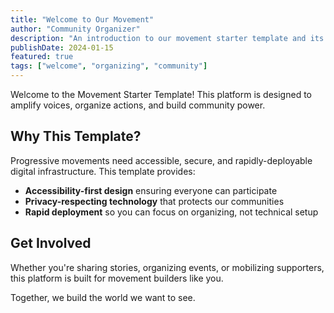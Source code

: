 ```yaml
---
title: "Welcome to Our Movement"
author: "Community Organizer"
description: "An introduction to our movement starter template and its mission"
publishDate: 2024-01-15
featured: true
tags: ["welcome", "organizing", "community"]
---
```


Welcome to the Movement Starter Template! This platform is designed to amplify voices, organize actions, and build community power.

## Why This Template?

Progressive movements need accessible, secure, and rapidly-deployable digital infrastructure. This template provides:

- **Accessibility-first design** ensuring everyone can participate
- **Privacy-respecting technology** that protects our communities
- **Rapid deployment** so you can focus on organizing, not technical setup

## Get Involved

Whether you're sharing stories, organizing events, or mobilizing supporters, this platform is built for movement builders like you.

Together, we build the world we want to see.